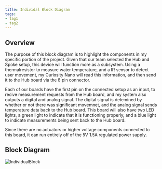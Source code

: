 ```yaml
---
title: Individal Block Diagram
tags:
- tag1
- tag2
---
```


## Overview
The purpose of this block diagram is to highlight the components in my specific portion of the project. Given that our team selected the Hub and Spoke setup, this device will function more as a subsystem. Using a thermalresistor to measure water temperature, and a IR sensor to detect user movement, my Curiosity Nano will read this information, and then send it to the Hub board via the 8 pin connector.

Each of our boards have the first pin on the connected setup as an input, to recive measurement requests from the Hub board, and my system also outputs a digital and analog signal. The digital signal is detemined by whether or not there was significant movemnet, and the analog signal sends temperature data back to the Hub board.
This board will also have two LED lights, a green light to indicate that it is functioning properly, and a blue light to indicate measurements being sent back to the Hub board.

Since there are no actuators or higher voltage components connected to this board, it can run entirely off of the 5V 1.5A regulated power supply.

## Block Diagram
![IndividualBlock](https://github.com/user-attachments/assets/c793b9ce-ea25-423a-843f-8d73f633c1c2)
